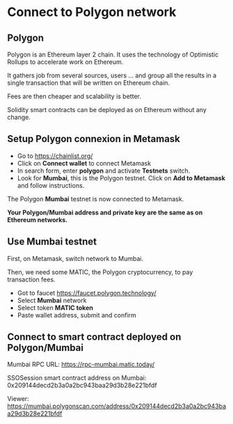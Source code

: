 # Connect to Polygon network

## Polygon

Polygon is an Ethereum layer 2 chain. It uses the technology of Optimistic Rollups to accelerate work on Ethereum.

It gathers job from several sources, users ... and group all the results in a single transaction that will be written on Ethereum chain.

Fees are then cheaper and scalability is better.

Solidity smart contracts can be deployed as on Ethereum without any change.

## Setup Polygon connexion in Metamask

- Go to https://chainlist.org/
- Click on **Connect wallet** to connect Metamask
- In search form, enter **polygon** and activate **Testnets** switch.
- Look for **Mumbai**, this is the Polygon testnet. Click on **Add to Metamask** and follow instructions.

The Polygon **Mumbai** testnet is now connected to Metamask. 

**Your Polygon/Mumbai address and private key are the same as on Ethereum networks.**

## Use Mumbai testnet

First, on Metamask, switch network to Mumbai.

Then, we need some MATIC, the Polygon cryptocurrency, to pay transaction fees. 
- Got to faucet https://faucet.polygon.technology/
- Select **Mumbai** network
- Select token **MATIC token**
- Paste wallet address, submit and confirm

## Connect to smart contract deployed on Polygon/Mumbai

Mumbai RPC URL: https://rpc-mumbai.matic.today/

SSOSession smart contract address on Mumbai: 0x209144decd2b3a0a2bc943baa29d3b28e221bfdf

Viewer: https://mumbai.polygonscan.com/address/0x209144decd2b3a0a2bc943baa29d3b28e221bfdf
